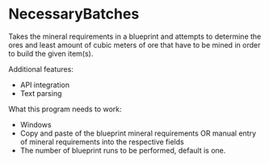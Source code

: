 # NecessaryBatches
Takes the mineral requirements in a blueprint and attempts to determine the ores and least amount of cubic meters of ore that have to be mined in order to build the given item(s).

Additional features:
- API integration
- Text parsing

What this program needs to work:
- Windows
- Copy and paste of the blueprint mineral requirements OR
  manual entry of mineral requirements into the respective fields
- The number of blueprint runs to be performed, default is one.
